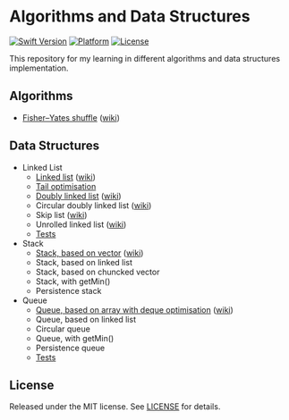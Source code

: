 Algorithms and Data Structures
==============================

[![Swift Version](https://img.shields.io/badge/Swift-3.1-orange.svg)](https://developer.apple.com/swift)
[![Platform](https://img.shields.io/badge/platform-iOS%20%7C%20macOS-lightgrey.svg)](https://www.apple.com/ru/ios)
[![License](https://img.shields.io/badge/license-MIT-yellow.svg)](https://github.com/artFintch/Algorithms_and_Data_Structures/blob/master/LICENSE)

This repository for my learning in different algorithms and data structures implementation.

## Algorithms
* [Fisher–Yates shuffle](https://github.com/artFintch/Algorithms_and_Data_Structures/blob/master/Algorithms/Fisher–Yates_Shuffle.swift) ([wiki](https://en.wikipedia.org/wiki/Fisher–Yates_shuffle))

## Data Structures
* Linked List
  * [Linked list](https://github.com/artFintch/Algorithms_and_Data_Structures/blob/master/DataStructures/LinkedList/LinkedList.swift) ([wiki](https://en.wikipedia.org/wiki/Linked_list))
  * [Tail optimisation](https://github.com/artFintch/Algorithms_and_Data_Structures/blob/master/DataStructures/LinkedList/LinkedListWithTail.swift)
  * [Doubly linked list](https://github.com/artFintch/Algorithms_and_Data_Structures/blob/master/DataStructures/LinkedList/DoublyLinkedList.swift) ([wiki](https://en.wikipedia.org/wiki/Doubly_linked_list))
  * Circular doubly linked list ([wiki](https://en.wikipedia.org/wiki/Doubly_linked_list))
  * Skip list ([wiki](https://en.wikipedia.org/wiki/Skip_list))
  * Unrolled linked list ([wiki](https://en.wikipedia.org/wiki/Unrolled_linked_list))
  * [Tests](https://github.com/artFintch/Algorithms_and_Data_Structures/blob/master/DataStructures/LinkedList/LinkedListTests.swift)
* Stack
  * [Stack, based on vector](https://github.com/artFintch/Algorithms_and_Data_Structures/blob/master/DataStructures/Stack/Stack.swift) ([wiki](https://en.wikipedia.org/wiki/Stack_(abstract_data_type)))
  * Stack, based on linked list
  * Stack, based on chuncked vector
  * Stack, with getMin()
  * Persistence stack
* Queue
  * [Queue, based on array with deque optimisation](https://github.com/artFintch/Algorithms_and_Data_Structures/blob/master/DataStructures/Queue/Queue.swift) ([wiki](https://en.wikipedia.org/wiki/Queue_(abstract_data_type)))
  * Queue, based on linked list
  * Circular queue
  * Queue, with getMin()
  * Persistence queue
  * [Tests](https://github.com/artFintch/Algorithms_and_Data_Structures/blob/master/DataStructures/Queue/QueueTests.swift)


## License
Released under the MIT license. See [LICENSE](https://github.com/artFintch/Algorithms_and_Data_Structures/blob/master/LICENSE) for details.

